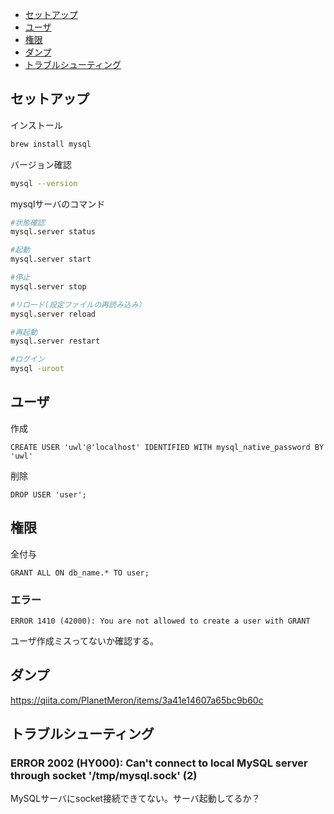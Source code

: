 - [セットアップ](#セットアップ)
- [ユーザ](#ユーザ)
- [権限](#権限)
- [ダンプ](#ダンプ)
- [トラブルシューティング](#トラブルシューティング)

## セットアップ

インストール
```bash
brew install mysql
```

バージョン確認
```bash
mysql --version
```

mysqlサーバのコマンド
```bash
#状態確認
mysql.server status

#起動
mysql.server start

#停止
mysql.server stop

#リロード(設定ファイルの再読み込み）
mysql.server reload

#再起動
mysql.server restart

#ログイン
mysql -uroot
```

## ユーザ

作成
```
CREATE USER 'uwl'@'localhost' IDENTIFIED WITH mysql_native_password BY 'uwl'
```

削除
```
DROP USER 'user';
```

## 権限

全付与
```
GRANT ALL ON db_name.* TO user;
```

### エラー
```
ERROR 1410 (42000): You are not allowed to create a user with GRANT
```
ユーザ作成ミスってないか確認する。

## ダンプ
https://qiita.com/PlanetMeron/items/3a41e14607a65bc9b60c

## トラブルシューティング

### ERROR 2002 (HY000): Can't connect to local MySQL server through socket '/tmp/mysql.sock' (2)

MySQLサーバにsocket接続できてない。サーバ起動してるか？


